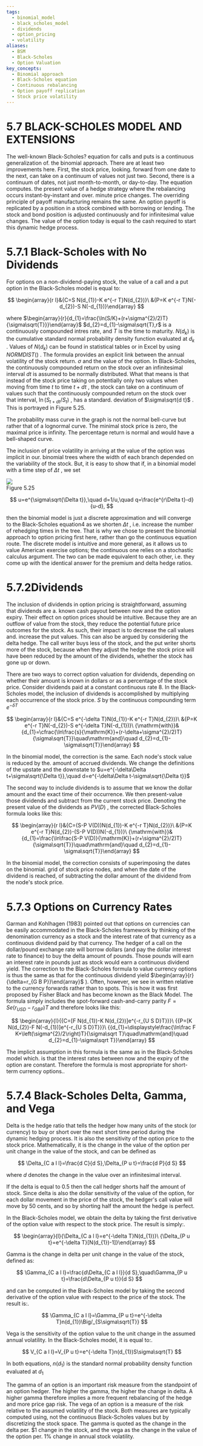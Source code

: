 ```yaml
---
tags:
  - binomial_model
  - black_scholes_model
  - dividends
  - option_pricing
  - volatility
aliases:
  - BSM
  - Black-Scholes
  - Option Valuation
key_concepts:
  - Binomial approach
  - Black-Scholes equation
  - Continuous rebalancing
  - Option payoff replication
  - Stock price volatility
---
```


# 5.7 BLACK-SCHOLES MODEL AND EXTENSIONS  

The well-known Black-Scholes? equation for calls and puts is a continuous generalization of. the binomial approach. There are at least two improvements here. First, the stock price, looking. forward from one date to the next, can take on a continuum of values not just two. Second, there is a continuum of dates, not just month-to-month, or day-to-day. The equation computes. the present value of a hedge strategy where the rebalancing occurs instant-by-instant and over. minute price changes. The overriding principle of payoff manufacturing remains the same. An option payoff is replicated by a position in a stock combined with borrowing or lending. The stock and bond position is adjusted continuously and for infinitesimal value changes. The value of the option today is equal to the cash required to start this dynamic hedge process.  

# 5.7.1 Black-Scholes with No Dividends  

For options on a non-dividend-paying stock, the value of a call and a put option in the Black-Scholes model is equal to:  

$$
\begin{array}{r l}&{C=S N(d_{1})-K e^{-r T}N(d_{2})}\ &{P=K e^{-r T}N(-d_{2})-S N(-d_{1})}\end{array}
$$  

where $\begin{array}{r}{d_{1}=\frac{\ln(S/K)+(r+\sigma^{2}/2)T}{\sigma\sqrt{T}}}\end{array}$ $d_{2}=d_{1}-\sigma\sqrt{T},r$ is a continuously compounded intres rate, and $T$ is the time to maturity. $N(d_{k})$ is the cumulative standard normal probability density function evaluated at $d_{k}$ . Values of $N(d_{k})$ can be found in statistical tables or in Excel by using $N O R M D I S T()$ . The formula provides an explicit link between the annual volatility of the stock return. $\sigma$ and the value of the option. In Black-Scholes, the continuously compounded return on the stock over an infinitesimal interval $d t$ is assumed to be normally distributed. What that means is that instead of the stock price taking on potentially only two values when moving from time $t$ to time $t+d t$ , the stock can take on a continuum of values such that the continuously compounded return on the stock over that interval, $\ln(S_{t+d t}/S_{t})$ , has a standard. deviation of $\sigma\sqrt{d t}$ . This is portrayed in Figure 5.25.  

The probability mass curve in the graph is not the normal bell-curve but rather that of a lognormal curve. The minimal stock price is zero, the maximal price is infinity. The percentage return is normal and would have a bell-shaped curve.  

The inclusion of price volatility in arriving at the value of the option was implicit in our. binomial trees where the width of each branch depended on the variability of the stock. But, it is easy to show that if, in a binomial model with a time step of $\Delta t$ , we set  

![](4fdf4579192afe024988e04f70f96217f5ebcf7f7129974065d696e3f04569a9.jpg)  
Figure 5.25  

$$
u=e^{\sigma\sqrt{\Delta t}},\quad d=1/u,\quad q=\frac{e^{r\Delta t}-d}{u-d},
$$  

then the binomial model is just a discrete approximation and will converge to the Black-Scholes equation4 as we shorten $\Delta t$ , i.e. increase the number of rehedging times in the tree. That is why we chose to present the binomial approach to option pricing first here, rather than go the continuous equation route. The discrete model is intuitive and more general, as it allows us to value American exercise options; the continuous one relies on a stochastic calculus argument. The two can be made equivalent to each other, i.e. they come up with the identical answer for the premium and delta hedge ratios.  

# 5.7.2Dividends  

The inclusion of dividends in option pricing is straightforward, assuming that dividends are a. known cash payout between now and the option expiry. Their effect on option prices should be intuitive. Because they are an outflow of value from the stock, they reduce the potential future price outcomes for the stock. As such, their impact is to decrease the call values and. increase the put values. This can also be argued by considering the delta hedge. The call writer buys less of the stock, and the put writer shorts more of the stock, because when they adjust the hedge the stock price will have been reduced by the amount of the dividends, whether the stock has gone up or down.  

There are two ways to correct option valuation for dividends, depending on whether their amount is known in dollars or as a percentage of the stock price. Consider dividends paid at a constant continuous rate 8. In the Black-Scholes model, the inclusion of dividends is accomplished by multiplying each occurrence of the stock price. $S$ by the continuous compounding term $e^{-\delta T}$  

$$
\begin{array}{r l}&{C=S e^{-\delta T}N(d_{1})-K e^{-r T}N(d_{2})}\ &{P=K e^{-r T}N(-d_{2})-S e^{-\delta T}N(-d_{1})}\ {\mathrm{with}}&{d_{1}=\cfrac{\ln\frac{s}{\mathrm{K}}+(r-\delta+\sigma^{2}/2)T}{\sigma\sqrt{T}}\quad\mathrm{and}\quad d_{2}=d_{1}-\sigma\sqrt{T}}\end{array}
$$  

In the binomial model, the correction is the same. Each node's stock value is reduced by the. amount of accrued dividends. We change the definitions of the upstate and the downstate to $u=e^{-\delta\Delta t+\sigma\sqrt{\Delta t}},\quad d=e^{-\delta\Delta t-\sigma\sqrt{\Delta t}}$  

The second way to include dividends is to assume that we know the dollar amount and the exact time of their occurrence. We then present-value those dividends and subtract from the current stock price. Denoting the present value of the dividends as $P V(D)$ , the corrected Black-Scholes formula looks like this:  

$$
\begin{array}{r l}&{C=(S-P V(D))N(d_{1})-K e^{-r T}N(d_{2})}\ &{P=K e^{-r T}N(d_{2})-(S-P V(D))N(-d_{1})}\ {\mathrm{with}}&{d_{1}=\frac{\ln\frac{S-P V(D)}{\mathrm{K}}+(r+\sigma^{2}/2)T}{\sigma\sqrt{T}}\quad\mathrm{and}\quad d_{2}=d_{1}-\sigma\sqrt{T}}\end{array}
$$  

In the binomial model, the correction consists of superimposing the dates on the binomial. grid of stock price nodes, and when the date of the dividend is reached, of subtracting the dollar amount of the dividend from the node's stock price.  

# 5.7.3 Options on Currency Rates  

Garman and Kohlhagen (1983) pointed out that options on currencies can be easily accommodated in the Black-Scholes framework by thinking of the denomination currency as a stock and the interest rate of that currency as a continuous dividend paid by that currency. The hedger of a call on the dollar/pound exchange rate will borrow dollars (and pay the dollar interest rate to finance) to buy the delta amount of pounds. Those pounds will earn an interest rate in pounds just as stock would earn a continuous dividend yield. The correction to the Black-Scholes formula to value currency options is thus the same as that for the continuous dividend yield $\begin{array}{r}{\delta=r_{G B P}}\end{array}$ ). Often, however, we see in written relative to the currency forwards rather than to spots. This is how it was first proposed by Fisher Black and has become known as the Black Model. The formula simply includes the spot-forward cash-and-carry parity $F=S e(r_{U S D}-r_{G B P})T$ and therefore looks like this:  

$$
\begin{array}{l}{{C=[F N(d_{1})-K N(d_{2})]e^{-r_{U S D}T}}}\ {{P=[K N(d_{2})-F N(-d_{1})]e^{-r_{U S D}T}}}\ {{d_{1}=\displaystyle\frac{\ln\frac F K+\left(\sigma^{2}/2\right)T}{\sigma\sqrt T}\quad\mathrm{and}\quad d_{2}=d_{1}-\sigma\sqrt T}}\end{array}
$$  

The implicit assumption in this formula is the same as in the Black-Scholes model which. is that the interest rates between now and the expiry of the option are constant. Therefore the formula is most appropriate for short-term currency options..  

# 5.7.4 Black-Scholes Delta, Gamma, and Vega  

Delta is the hedge ratio that tells the hedger how many units of the stock (or currency) to buy or short over the next short time period during the dynamic hedging process. It is also the sensitivity of the option price to the stock price. Mathematically, it is the change in the value of the option per unit change in the value of the stock, and can be defined as  

$$
\Delta_{C a l l}=\frac{d C}{d S},\Delta_{P u t}=\frac{d P}{d S}
$$  

where $d$ denotes the change in the value over an infinitesimal interval.  

If the delta is equal to 0.5 then the call hedger shorts half the amount of stock. Since delta is also the dollar sensitivity of the value of the option, for each dollar movement in the price of the stock, the hedger's call value will move by 50 cents, and so by shorting half the amount the hedge is perfect.  

In the Black-Scholes model, we obtain the delta by taking the first derivative of the option value with respect to the stock price. The result is simply:.  

$$
\begin{array}{l}{\Delta_{C a l l}=e^{-\delta T}N(d_{1})}\ {\Delta_{P u t}=e^{-\delta T}[N(d_{1})-1]}\end{array}
$$  

Gamma is the change in delta per unit change in the value of the stock, defined as:  

$$
\Gamma_{C a l l}=\frac{d\Delta_{C a l l}}{d S},\quad\Gamma_{P u t}=\frac{d\Delta_{P u t}}{d S}
$$  

and can be computed in the Black-Scholes model by taking the second derivative of the option value with respect to the price of the stock. The result is:.  

$$
\Gamma_{C a l l}=\Gamma_{P u t}=e^{-\delta T}n(d_{1})\Big/_{S\sigma\sqrt{T}}
$$  

Vega is the sensitivity of the option value to the unit change in the assumed annual volatility. In the Black-Scholes model, it is equal to:.  

$$
V_{C a l l}=V_{P u t}=e^{-\delta T}n(d_{1})S\sigma\sqrt{T}
$$  

In both equations, $n(d_{1})$ is the standard normal probability density function evaluated at $d_{1}$  

The gamma of an option is an important risk measure from the standpoint of an option hedger. The higher the gamma, the higher the change in delta. A higher gamma therefore implies a more frequent rebalancing of the hedge and more price gap risk. The vega of an option is a measure of the risk relative to the assumed volatility of the stock. Both measures are typically computed using, not the continuous Black-Scholes values but by discretizing the stock space. The gamma is quoted as the change in the delta per. $\$1$ change in the stock, and the vega as the change in the value of the option per. $1\%$ change in annual stock volatility.  
